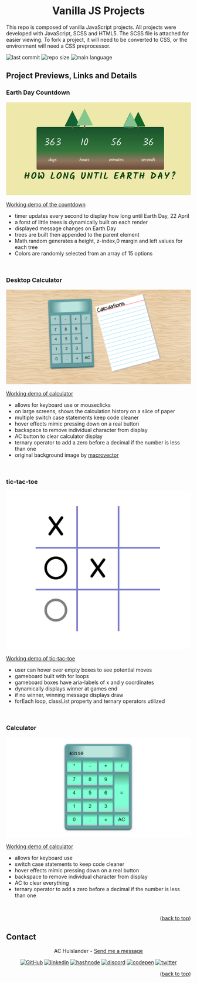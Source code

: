 <a name='top'></a>
<div align='center'>

<h1><strong>Vanilla JS Projects</strong></h1>
</div>

This repo is composed of vanilla JavaScript projects.  All projects were developed with JavaScript, SCSS and HTML5.  The SCSS file is attached for easier viewing.  To fork a project, it will need to be converted to CSS, or the environment will need a CSS preprocessor.

![last commit][last-commit]
![repo size][repo-size]
![main language][main-language]

## <strong>Project Previews, Links and Details</strong>


### <strong>Earth Day Countdown</strong>
![A little forest of trees sits atop a countdown to show how long until Earth Day](./assets/earth-day-countdown.png)

[Working demo of the countdown](https://codepen.io/alleycaaat/full/BaqWwwP)
- timer updates every second to display how long until Earth Day, 22 April
- a forst of little trees is dynamically built on each render
- displayed message changes on Earth Day
- trees are built then appended to the parent element
- Math.random generates a height, z-index,0 margin and left values for each tree
- Colors are randomly selected from an array of 15 options

<br>

### <strong>Desktop Calculator</strong>
![A calculator with aquamarine buttons and a screen displaying '43110'](./assets/desktop-calculator.png)

[Working demo of calculator](https://codepen.io/alleycaaat/full/ZEqBXWb)
- allows for keyboard use or mouseclicks
- on large screens, shows the calculation history on a slice of paper
- multiple switch case statements keep code cleaner
- hover effects mimic pressing down on a real button
- backspace to remove individual character from display
- AC button to clear calculator display
- ternary operator to add a zero before a decimal if the number is less than one
- original background image by [macrovector](https://www.freepik.com/free-vector/wood-vector-texture-template-pattern-seamless-material-hardwood-floor-natural-light-parquet-vector-illustration_11059494.htm#query=seamless%20wood%20texture&position=0&from_view=keyword&track=ais)

<br>

### <strong>tic-tac-toe</strong>
![An tic-tac-toe board with a game in progress, a light grey circle shows a possible available move for the O's player to take](./assets/gameplay.png)

[Working demo of tic-tac-toe](https://codepen.io/alleycaaat/full/NWONQOK)
- user can hover over empty boxes to see potential moves
- gameboard built with for loops
- gameboard boxes have aria-labels of x and y coordinates
- dynamically displays winner at games end
- if no winner, winning message displays draw
- forEach loop, classList property and ternary operators utilized

<br>

### <strong>Calculator</strong>
![A calculator with aquamarine buttons and a screen displaying '43110'](./assets/js-calculator.png)

[Working demo of calculator](https://codepen.io/alleycaaat/full/zYmKQEz)
- allows for keyboard use
- switch case statements to keep code cleaner
- hover effects mimic pressing down on a real button
- backspace to remove individual character from display
- AC to clear everything
- ternary operator to add a zero before a decimal if the number is less than one

<br>
<p align='right'>(<a href='#top'>back to top</a>)</p>

## <strong>Contact</strong>

<div align='center'>

AC Hulslander - [Send me a message](https://www.achulslander.com/#contact)

[![GitHub][github]](https://github.com/alleycaaat/)
[![linkedin][linkedin]][linkedin-url]
[![hashnode][hashnode]][hashnode-url]
[![discord][discord]][discord-url]
[![codepen][codepen]][codepen-url]
[![twitter][twitter]][twitter-url]
</div>


<p align='right'>(<a href='#top'>back to top</a>)</p>

[issues-open]: https://img.shields.io/github/issues/alleycaaat/vanilla-JS-projects?color=blue&logo=github
[repo-size]: https://img.shields.io/github/repo-size/alleycaaat/vanilla-JS-projects?color=red&logo=github
[language-count]: https://img.shields.io/github/languages/count/alleycaaat/vanilla-JS-projects?color=orange&logo=github
[main-language]: https://img.shields.io/github/languages/top/alleycaaat/vanilla-JS-projects?color=yellow&logo=github
[last-commit]: https://img.shields.io/github/last-commit/alleycaaat/vanilla-JS-projects?logo=github
[linkedin]: https://img.shields.io/badge/-LinkedIn-black.svg?style=for-the-badge&logo=linkedin&colorB=555
[linkedin-url]: https://linkedin.com/in/achulslander
[github]: https://img.shields.io/badge/GitHub-100000?style=for-the-badge&logo=github&logoColor=white
[codepen]: https://img.shields.io/badge/Codepen-000000?style=for-the-badge&logo=codepen&logoColor=white
[codepen-url]: https://codepen.io/alleycaaat
[twitter]: https://img.shields.io/badge/Twitter-1DA1F2?style=for-the-badge&logo=twitter&logoColor=white
[twitter-url]: https://twitter.com/achulslander
[hashnode]: https://img.shields.io/badge/Hashnode-2962FF?style=for-the-badge&logo=hashnode&logoColor=white
[hashnode-url]: https://hashnode.com/@alleycaaat
[discord]:https://img.shields.io/badge/Discord-7289DA?style=for-the-badge&logo=discord&logoColor=white
[discord-url]: https://discord.come/users/427569685366833174
